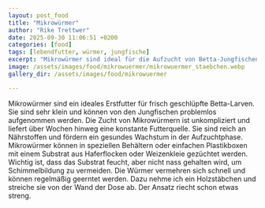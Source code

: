 ```yaml
---
layout: post_food
title: "Mikrowürmer"
author: "Rike Trettwer"
date: 2025-09-30 11:06:51 +0200
categories: [food]
tags: [lebendfutter, würmer, jungfische]
excerpt: "Mikrowürmer sind ideal für die Aufzucht von Betta-Jungfischen."
image: /assets/images/food/mikrowuermer/mikrowuermer_staebchen.webp
gallery_dir: /assets/images/food/mikrowuermer

---
```













Mikrowürmer sind ein ideales Erstfutter für frisch geschlüpfte Betta-Larven. Sie sind sehr klein und können von den Jungfischen problemlos aufgenommen werden. Die Zucht von Mikrowürmern ist unkompliziert und liefert über Wochen hinweg eine konstante Futterquelle. Sie sind reich an Nährstoffen und fördern ein gesundes Wachstum in der Aufzuchtphase.
Mikrowürmer können in speziellen Behältern oder einfachen Plastikboxen mit einem Substrat aus Haferflocken oder Weizenkleie gezüchtet werden. Wichtig ist, dass das Substrat feucht, aber nicht nass gehalten wird, um Schimmelbildung zu vermeiden. Die Würmer vermehren sich schnell und können regelmäßig geerntet werden. Dazu nehme ich ein Holzstäbchen und streiche sie von der Wand der Dose ab.
Der Ansatz riecht schon etwas streng.
